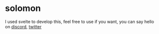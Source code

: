 # solomon
I used svelte to develop this, feel free to use if you want, you can say hello on [discord](<https://discord.com/users/1052162509567692800>), [twitter](<https://x.com/solomonchidera_>)